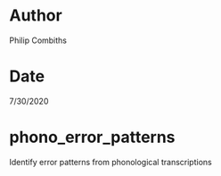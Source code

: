 # Author
Philip Combiths

# Date
7/30/2020

# phono_error_patterns
 Identify error patterns from phonological transcriptions
